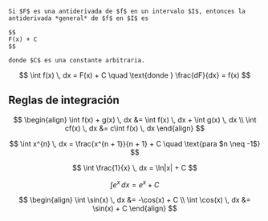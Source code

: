 ```ad-theorem

Si $F$ es una antiderivada de $f$ en un intervalo $I$, entonces la antiderivada *general* de $f$ en $I$ es

$$
F(x) + C
$$

donde $C$ es una constante arbitraria.

```

$$
\int f(x) \, dx = F(x) + C \quad \text{donde } \frac{dF}{dx} = f(x)
$$

## Reglas de integración

$$
\begin{align}
\int f(x) + g(x) \, dx &= \int f(x) \, dx + \int g(x) \, dx \\
\int cf(x) \, dx &= c\int f(x) \, dx
\end{align}
$$

$$
\int x^{n} \, dx = \frac{x^{n + 1}}{n + 1} + C \quad \text{para $n \neq -1$}
$$

$$
\int \frac{1}{x} \, dx = \ln|x| + C
$$

$$
\int e^{x} \, dx = e^{x} + C
$$

$$
\begin{align}
\int \sin(x) \, dx &= -\cos(x) + C \\
\int \cos(x) \, dx &= \sin(x) + C
\end{align}
$$
